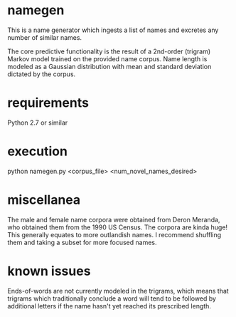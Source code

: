 namegen
======

This is a name generator which ingests a list of names and excretes any number of similar names.

The core predictive functionality is the result of a 2nd-order (trigram) Markov model trained on the provided name corpus. Name length is modeled as a Gaussian distribution with mean and standard deviation dictated by the corpus.

requirements
======

Python 2.7 or similar

execution
======

python namegen.py \<corpus_file\> \<num_novel_names_desired\>

miscellanea
======
The male and female name corpora were obtained from Deron Meranda, who obtained them from the 1990 US Census. The corpora are kinda huge! This generally equates to more outlandish names. I recommend shuffling them and taking a subset for more focused names.

known issues
======
Ends-of-words are not currently modeled in the trigrams, which means that trigrams which traditionally conclude a word will tend to be followed by additional letters if the name hasn't yet reached its prescribed length.
